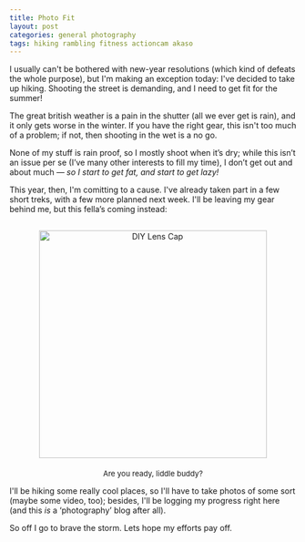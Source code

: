 ```yaml
---
title: Photo Fit
layout: post
categories: general photography
tags: hiking rambling fitness actioncam akaso
---
```


I usually can't be bothered with new-year resolutions (which kind of defeats the whole purpose), but I'm making an exception today: I've decided to take up hiking. Shooting the street is demanding, and I need to get fit for the summer!

The great british weather is a pain in the shutter (all we ever get is rain), and it only gets worse in the winter. If you have the right gear, this isn't too much of a problem; if not, then shooting in the wet is a no go. 

None of my stuff is rain proof, so I mostly shoot when it’s dry; while this isn’t an issue per se (I’ve many other interests to fill my time), I don’t get out and about much — <i>so I start to get fat, and start to get lazy!</i>

This year, then, I'm comitting to a cause. I've already taken part in a few short treks, with a few more planned next week. I'll be leaving my gear behind me, but this fella’s coming instead:

<center>
<img style="padding-top: 15px;" src="https://user-images.githubusercontent.com/110672536/188282838-bc42d93a-ea3b-439f-9c73-a0d27369b889.jpg" class="align-center" alt="DIY Lens Cap" width="400">
</center>

<p style="text-align:center; padding-top: 5px;">
  <font size=" 2">
Are you ready, liddle buddy?
  </font>
</p>

I'll be hiking some really cool places, so I'll have to take photos of some sort (maybe some video, too); besides, I'll be logging my progress right here (and this <i>is</i> a ‘photography’ blog after all).

So off I go to brave the storm. Lets hope my efforts pay off.


